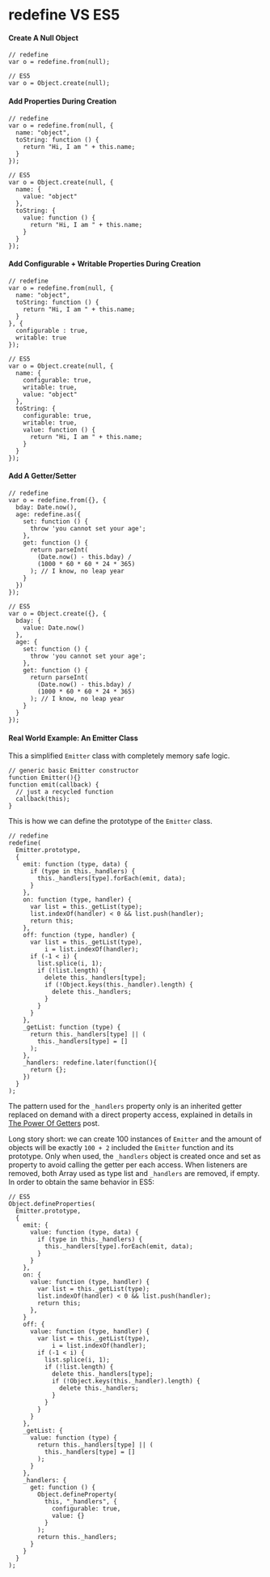 redefine VS ES5
===============

#### Create A Null Object

    // redefine
    var o = redefine.from(null);
    
    // ES5
    var o = Object.create(null);

#### Add Properties During Creation

    // redefine
    var o = redefine.from(null, {
      name: "object",
      toString: function () {
        return "Hi, I am " + this.name;
      }
    });
    
    // ES5
    var o = Object.create(null, {
      name: {
        value: "object"
      },
      toString: {
        value: function () {
          return "Hi, I am " + this.name;
        }
      }
    });

#### Add Configurable + Writable Properties During Creation

    // redefine
    var o = redefine.from(null, {
      name: "object",
      toString: function () {
        return "Hi, I am " + this.name;
      }
    }, {
      configurable : true,
      writable: true
    });
    
    // ES5
    var o = Object.create(null, {
      name: {
        configurable: true,
        writable: true,
        value: "object"
      },
      toString: {
        configurable: true,
        writable: true,
        value: function () {
          return "Hi, I am " + this.name;
        }
      }
    });

#### Add A Getter/Setter

    // redefine
    var o = redefine.from({}, {
      bday: Date.now(),
      age: redefine.as({
        set: function () {
          throw 'you cannot set your age';
        },
        get: function () {
          return parseInt(
            (Date.now() - this.bday) /
            (1000 * 60 * 60 * 24 * 365)
          ); // I know, no leap year
        }
      })
    });
    
    // ES5
    var o = Object.create({}, {
      bday: {
        value: Date.now()
      },
      age: {
        set: function () {
          throw 'you cannot set your age';
        },
        get: function () {
          return parseInt(
            (Date.now() - this.bday) /
            (1000 * 60 * 60 * 24 * 365)
          ); // I know, no leap year
        }
      }
    });

#### Real World Example: An Emitter Class
This a simplified `Emitter` class with completely memory safe logic.

    // generic basic Emitter constructor
    function Emitter(){}
    function emit(callback) {
      // just a recycled function
      callback(this);
    }

This is how we can define the prototype of the `Emitter` class.

    // redefine
    redefine(
      Emitter.prototype,
      {
        emit: function (type, data) {
          if (type in this._handlers) {
            this._handlers[type].forEach(emit, data);
          }
        },
        on: function (type, handler) {
          var list = this._getList(type);
          list.indexOf(handler) < 0 && list.push(handler);
          return this;
        },
        off: function (type, handler) {
          var list = this._getList(type),
              i = list.indexOf(handler);
          if (-1 < i) {
            list.splice(i, 1);
            if (!list.length) {
              delete this._handlers[type];
              if (!Object.keys(this._handler).length) {
                delete this._handlers;
              }
            }
          }
        },
        _getList: function (type) {
          return this._handlers[type] || (
            this._handlers[type] = []
          );
        },
        _handlers: redefine.later(function(){
          return {};
        })
      }
    );

The pattern used for the `_handlers` property only is an inherited getter replaced on demand with a direct property access, explained in details in [The Power Of Getters](http://webreflection.blogspot.com/2013/01/the-power-of-getters.html) post.

Long story short: we can create 100 instances of `Emitter` and the amount of objects will be exactly `100 + 2` included the `Emitter` function and its prototype. Only when used, the `_handlers` object is created once and set as property to avoid calling the getter per each access. When listeners are removed, both Array used as type list and `_handlers` are removed, if empty. In order to obtain the same behavior in ES5:

    // ES5
    Object.defineProperties(
      Emitter.prototype,
      {
        emit: {
          value: function (type, data) {
            if (type in this._handlers) {
              this._handlers[type].forEach(emit, data);
            }
          }
        },
        on: {
          value: function (type, handler) {
            var list = this._getList(type);
            list.indexOf(handler) < 0 && list.push(handler);
            return this;
          },
        }
        off: {
          value: function (type, handler) {
            var list = this._getList(type),
                i = list.indexOf(handler);
            if (-1 < i) {
              list.splice(i, 1);
              if (!list.length) {
                delete this._handlers[type];
                if (!Object.keys(this._handler).length) {
                  delete this._handlers;
                }
              }
            }
          }
        },
        _getList: {
          value: function (type) {
            return this._handlers[type] || (
              this._handlers[type] = []
            );
          }
        },
        _handlers: {
          get: function () {
            Object.defineProperty(
              this, "_handlers", {
                configurable: true,
                value: {}
              }
            );
            return this._handlers;
          }
        }
      }
    );













